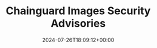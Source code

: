 ---
title: "Chainguard Images Security Advisories"
linktitle: "Security Advisories"
aliases:
description: "How the Chainguard Security Advisories Feed is created, consumed, and maintained"
type: "article"
date: 2024-07-26T18:09:12+00:00
lastmod: 2024-07-26T18:09:12+00:00
draft: false
images: []
weight: 200
---